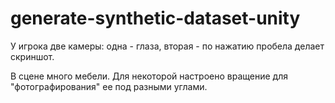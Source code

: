 # generate-synthetic-dataset-unity

У игрока две камеры: одна - глаза, вторая - по нажатию пробела делает скриншот.

В сцене много мебели. Для некоторой настроено вращение для "фотографирования" ее под разными углами.
